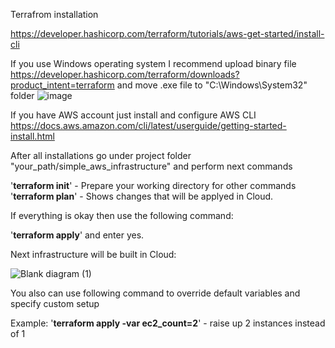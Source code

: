 Terrafrom installation

https://developer.hashicorp.com/terraform/tutorials/aws-get-started/install-cli

If you use Windows operating system I recommend upload binary file https://developer.hashicorp.com/terraform/downloads?product_intent=terraform and move .exe file to "C:\Windows\System32" folder
![image](https://user-images.githubusercontent.com/63021874/218686342-e97376c0-bcff-48d8-b7a5-58582966502c.png)

If you have AWS account just install and configure AWS CLI https://docs.aws.amazon.com/cli/latest/userguide/getting-started-install.html

After all installations go under project folder "your_path/simple_aws_infrastructure" and perform next commands

'**terraform init**' - Prepare your working directory for other commands  
'**terraform plan**' - Shows changes that will be applyed in Cloud.

If everything is okay then use the following command:

'**terraform apply**' and enter yes.

Next infrastructure will be built in Cloud:


![Blank diagram (1)](https://user-images.githubusercontent.com/63021874/218695079-13139e2d-9f94-4773-990f-0cf876aaff66.png)


You also can use following command to override default variables and specify custom setup

Example:
'**terraform apply -var ec2_count=2**' - raise up 2 instances instead of 1


